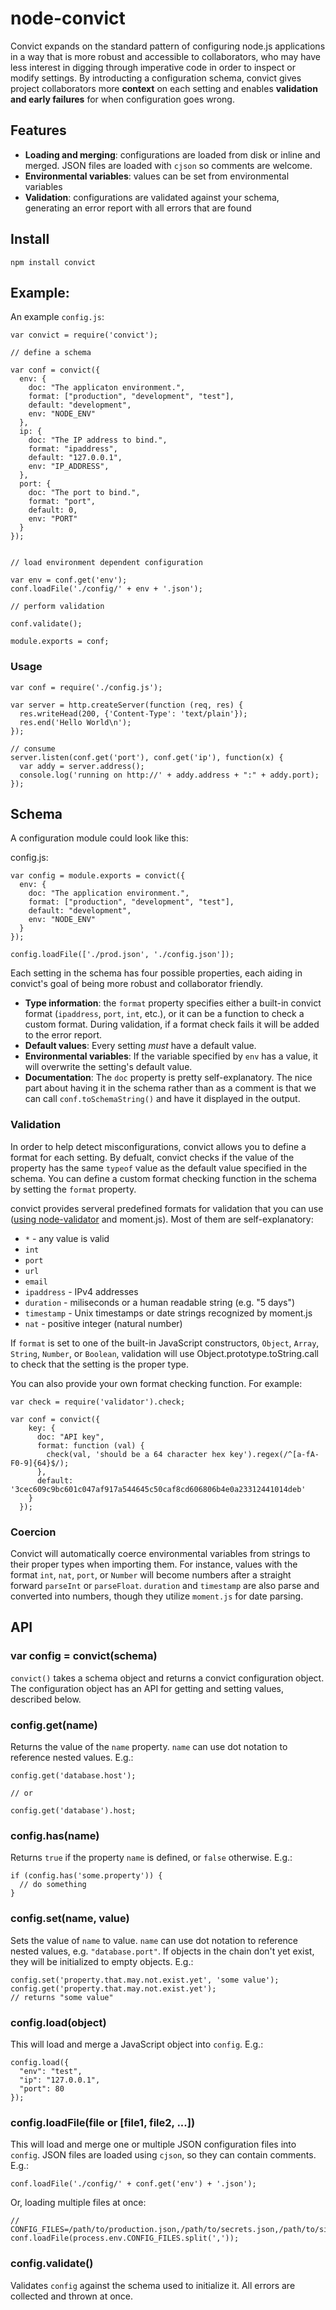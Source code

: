 # node-convict

Convict expands on the standard pattern of configuring node.js applications in a way that is more robust and accessible to collaborators, who may have less interest in digging through imperative code in order to inspect or modify settings. By introducting a configuration schema, convict gives project collaborators more **context** on each setting and enables **validation and early failures** for when configuration goes wrong.


## Features
* **Loading and merging**: configurations are loaded from disk or inline and merged. JSON files are loaded with `cjson` so comments are welcome.
* **Environmental variables**: values can be set from environmental variables
* **Validation**: configurations are validated against your schema, generating an error report with all errors that are found

## Install

    npm install convict

## Example:


An example `config.js`:

    var convict = require('convict');

    // define a schema

    var conf = convict({
      env: {
        doc: "The applicaton environment.",
        format: ["production", "development", "test"],
        default: "development",
        env: "NODE_ENV"
      },
      ip: {
        doc: "The IP address to bind.",
        format: "ipaddress",
        default: "127.0.0.1",
        env: "IP_ADDRESS",
      },
      port: {
        doc: "The port to bind.",
        format: "port",
        default: 0,
        env: "PORT"
      }
    });


    // load environment dependent configuration

    var env = conf.get('env');
    conf.loadFile('./config/' + env + '.json');

    // perform validation

    conf.validate();

    module.exports = conf;


### Usage

    var conf = require('./config.js');

    var server = http.createServer(function (req, res) {
      res.writeHead(200, {'Content-Type': 'text/plain'});
      res.end('Hello World\n');
    });

    // consume
    server.listen(conf.get('port'), conf.get('ip'), function(x) {
      var addy = server.address();
      console.log('running on http://' + addy.address + ":" + addy.port);
    });


## Schema
A configuration module could look like this:

config.js:

    var config = module.exports = convict({
      env: {
        doc: "The application environment.",
        format: ["production", "development", "test"],
        default: "development",
        env: "NODE_ENV"
      }
    });

    config.loadFile(['./prod.json', './config.json']);

Each setting in the schema has four possible properties, each aiding in convict's goal of being more robust and collaborator friendly.

* **Type information**: the `format` property specifies either a built-in convict format (`ipaddress`, `port`, `int`, etc.), or it can be a function to check a custom format. During validation, if a format check fails it will be added to the error report.
* **Default values**:  Every setting *must* have a default value.
* **Environmental variables**: If the variable specified by `env` has a value, it will overwrite the setting's default value.
* **Documentation**: The `doc` property is pretty self-explanatory. The nice part about having it in the schema rather than as a comment is that we can call `conf.toSchemaString()` and have it displayed in the output.

### Validation
In order to help detect misconfigurations, convict allows you to define a format for each setting. By defualt, convict checks if the value of the property has the same `typeof` value as the default value specified in the schema. You can define a custom format checking function in the schema by setting the `format` property.

convict provides serveral predefined formats for validation that you can use ([using node-validator](https://github.com/chriso/node-validator#list-of-validation-methods) and moment.js). Most of them are self-explanatory:

* `*` - any value is valid
* `int`
* `port`
* `url`
* `email`
* `ipaddress` - IPv4 addresses
* `duration` - miliseconds or a human readable string (e.g. "5 days")
* `timestamp` - Unix timestamps or date strings recognized by moment.js
* `nat` - positive integer (natural number)

If `format` is set to one of the built-in JavaScript constructors, `Object`, `Array`, `String`, `Number`, or `Boolean`, validation will use Object.prototype.toString.call to check that the setting is the proper type.

You can also provide your own format checking function. For example:

    var check = require('validator').check;

    var conf = convict({
        key: {
          doc: "API key",
          format: function (val) {
            check(val, 'should be a 64 character hex key').regex(/^[a-fA-F0-9]{64}$/);
          },
          default: '3cec609c9bc601c047af917a544645c50caf8cd606806b4e0a23312441014deb'
        }
      });

### Coercion

Convict will automatically coerce environmental variables from strings to their proper types when importing them. For instance, values with the format `int`, `nat`, `port`, or `Number` will become numbers after a straight forward `parseInt` or `parseFloat`. `duration` and `timestamp` are also parse and converted into numbers, though they utilize `moment.js` for date parsing.

## API

### var config = convict(schema)
`convict()` takes a schema object and returns a convict configuration object. The configuration object has an API for getting and setting values, described below.

### config.get(name)
Returns the value of the `name` property. `name` can use dot notation to reference nested values. E.g.:

    config.get('database.host');

    // or

    config.get('database').host;

### config.has(name)
Returns `true` if the property `name` is defined, or `false` otherwise. E.g.:

    if (config.has('some.property')) {
      // do something
    }

### config.set(name, value)
Sets the value of `name` to value. `name` can use dot notation to reference nested values, e.g. `"database.port"`. If objects in the chain don't yet exist, they will be initialized to empty objects. E.g.:

    config.set('property.that.may.not.exist.yet', 'some value');
    config.get('property.that.may.not.exist.yet');
    // returns "some value"

### config.load(object)
This will load and merge a JavaScript object into `config`. E.g.:

    config.load({
      "env": "test",
      "ip": "127.0.0.1",
      "port": 80
    });

### config.loadFile(file or [file1, file2, ...])
This will load and merge one or multiple JSON configuration files into `config`. JSON files are loaded using `cjson`, so they can contain comments. E.g.:

    conf.loadFile('./config/' + conf.get('env') + '.json');

Or, loading multiple files at once:

    // CONFIG_FILES=/path/to/production.json,/path/to/secrets.json,/path/to/sitespecific.json
    conf.loadFile(process.env.CONFIG_FILES.split(','));


### config.validate()
Validates `config` against the schema used to initialize it. All errors are collected and thrown at once.

